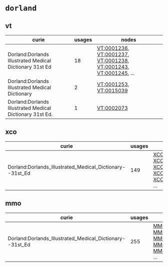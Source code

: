 # `dorland`

## vt

| curie                                                    |   usages | nodes                                                                                                                                                                                                                                                                                            |
|----------------------------------------------------------|----------|--------------------------------------------------------------------------------------------------------------------------------------------------------------------------------------------------------------------------------------------------------------------------------------------------|
| Dorland:Dorlands Illustrated Medical Dictionary 31st Ed  |       18 | [VT:0001236](http://purl.obolibrary.org/obo/VT_0001236), [VT:0001237](http://purl.obolibrary.org/obo/VT_0001237), [VT:0001238](http://purl.obolibrary.org/obo/VT_0001238), [VT:0001243](http://purl.obolibrary.org/obo/VT_0001243), [VT:0001245](http://purl.obolibrary.org/obo/VT_0001245), ... |
| Dorland:Dorlands Illustrated Medical Dictionary          |        2 | [VT:0001253](http://purl.obolibrary.org/obo/VT_0001253), [VT:0015039](http://purl.obolibrary.org/obo/VT_0015039)                                                                                                                                                                                 |
| Dorland:Dorlands Illustrated Medical Dictionary 31st Ed. |        1 | [VT:0002073](http://purl.obolibrary.org/obo/VT_0002073)                                                                                                                                                                                                                                          |

## xco

| curie                                                    |   usages | nodes                                                                                                                                                                                                                                                                                                      |
|----------------------------------------------------------|----------|------------------------------------------------------------------------------------------------------------------------------------------------------------------------------------------------------------------------------------------------------------------------------------------------------------|
| Dorland:Dorlands_Illustrated_Medical_Dictionary--31st_Ed |      149 | [XCO:0000001](http://purl.obolibrary.org/obo/XCO_0000001), [XCO:0000002](http://purl.obolibrary.org/obo/XCO_0000002), [XCO:0000009](http://purl.obolibrary.org/obo/XCO_0000009), [XCO:0000011](http://purl.obolibrary.org/obo/XCO_0000011), [XCO:0000013](http://purl.obolibrary.org/obo/XCO_0000013), ... |

## mmo

| curie                                                    |   usages | nodes                                                                                                                                                                                                                                                                                                      |
|----------------------------------------------------------|----------|------------------------------------------------------------------------------------------------------------------------------------------------------------------------------------------------------------------------------------------------------------------------------------------------------------|
| Dorland:Dorlands_Illustrated_Medical_Dictionary--31st_Ed |      255 | [MMO:0000000](http://purl.obolibrary.org/obo/MMO_0000000), [MMO:0000001](http://purl.obolibrary.org/obo/MMO_0000001), [MMO:0000002](http://purl.obolibrary.org/obo/MMO_0000002), [MMO:0000003](http://purl.obolibrary.org/obo/MMO_0000003), [MMO:0000004](http://purl.obolibrary.org/obo/MMO_0000004), ... |

